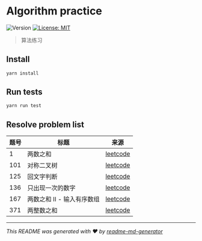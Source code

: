# Algorithm practice

![Version](https://img.shields.io/badge/version-1.0.0-blue.svg?cacheSeconds=2592000)
[![License: MIT](https://img.shields.io/badge/License-MIT-yellow.svg)](#)

> 算法练习

## Install

```sh
yarn install
```

## Run tests

```sh
yarn run test
```

## Resolve problem list

| 题号 | 标题                       | 来源                                                                           |
| ---- | -------------------------- | ------------------------------------------------------------------------------ |
| 1    | 两数之和                   | [leetcode](https://leetcode-cn.com/problems/two-sum/)                          |
| 101  | 对称二叉树                 | [leetcode](https://leetcode-cn.com/problems/symmetric-tree/)                   |
| 125  | 回文字判断                 | [leetcode](https://leetcode-cn.com/problems/valid-palindrome/)                 |
| 136  | 只出现一次的数字           | [leetcode](https://leetcode-cn.com/problems/single-number/)                    |
| 167  | 两数之和 II - 输入有序数组 | [leetcode](https://leetcode-cn.com/problems/two-sum-ii-input-array-is-sorted/) |
| 371  | 两整数之和                 | [leetcode](https://leetcode-cn.com/problems/sum-of-two-integers/)              |

---

_This README was generated with ❤️ by [readme-md-generator](https://github.com/kefranabg/readme-md-generator)_
